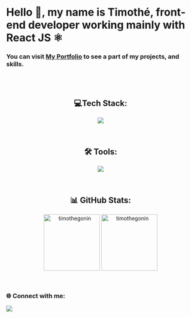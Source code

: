 <h1 align="left">Hello 👋, my name is Timothé, front-end developer working mainly with React JS ⚛️</h1>
<h3 align="left">You can visit <a href="https://timothegonin.github.io/portfolio/" target="blank">My Portfolio</a> to see a part of my projects, and skills.</h3>
<br/>
<br/>

<h2 align="center">💻Tech Stack:</h2>
<p align="center">
  <a href="https://skillicons.dev">
    <img src="https://skillicons.dev/icons?i=css,html,js,jest,react,redux,sass,ts" />
  </a>
</p>
<br/>

<h2 align="center">🛠 Tools:</h2>
<p align="center">
  <a href="https://skillicons.dev">
    <img src="https://skillicons.dev/icons?i=bootstrap,figma,git,npm,postman,vscode,yarn" />
  </a>
</p>
<br/>

<h2 align="center">📊 GitHub Stats:</h2>
<p align="center"> 
  <img src="https://github-readme-stats.vercel.app/api/top-langs?username=timothegonin&show_icons=true&locale=en&layout=compact" alt="timothegonin" height="150"/>
  <img src="https://github-readme-stats.vercel.app/api?username=timothegonin&show_icons=true&locale=en" alt="timothegonin" height="150"/>
</p>
<br/>

<h3>🌐 Connect with me:</h3>
<p align="left">
  <a href="https://linkedin.com/in/timothegonin" target="blank">
    <img src="https://skillicons.dev/icons?i=linkedin" />
  </a>
</p>

<!-- Proudly created with GPRM ( https://gprm.itsvg.in ) -->
